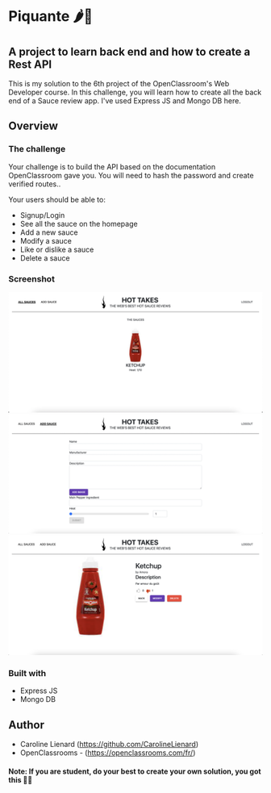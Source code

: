 # Piquante 🌶🌵
## A project to learn back end and how to create a Rest API

This is my solution to the 6th project of the OpenClassroom's Web Developer course. In this challenge, you will learn how to create all the back end of a  Sauce review app. I've used Express JS and Mongo DB here.

## Overview

### The challenge

Your challenge is to build the API based on the documentation OpenClassroom gave you. You will need to hash the password and create verified routes..

Your users should be able to:

- Signup/Login 
- See all the sauce on the homepage
- Add a new sauce
- Modify a sauce
- Like or dislike a sauce 
- Delete a sauce


### Screenshot

![](./assets/project.png)
![](./assets/project2.png)
![](./assets/project3.png)

### Built with

- Express JS
- Mongo DB

## Author

- Caroline Lienard (https://github.com/CarolineLienard)
- OpenClassrooms - (https://openclassrooms.com/fr/)
 
#### Note: If you are student, do your best to create your own solution, you got this 👍🏻
